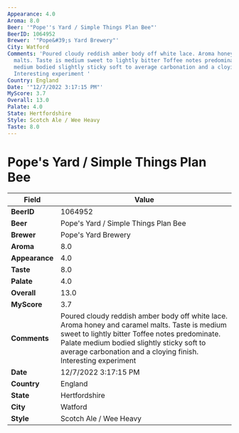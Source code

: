 ```yaml
---
Appearance: 4.0
Aroma: 8.0
Beer: '"Pope''s Yard / Simple Things Plan Bee"'
BeerID: 1064952
Brewer: '"Pope&#39;s Yard Brewery"'
City: Watford
Comments: 'Poured cloudy reddish amber body off white lace. Aroma honey and caramel
  malts. Taste is medium sweet to lightly bitter Toffee notes predominate. Palate
  medium bodied slightly sticky soft to average carbonation and a cloying finish.
  Interesting experiment '
Country: England
Date: '"12/7/2022 3:17:15 PM"'
MyScore: 3.7
Overall: 13.0
Palate: 4.0
State: Hertfordshire
Style: Scotch Ale / Wee Heavy
Taste: 8.0
---
```


# Pope's Yard / Simple Things Plan Bee

| Field         | Value |
|---------------|-------|
| **BeerID** | 1064952 |
| **Beer** | Pope's Yard / Simple Things Plan Bee |
| **Brewer** | Pope&#39;s Yard Brewery |
| **Aroma** | 8.0 |
| **Appearance** | 4.0 |
| **Taste** | 8.0 |
| **Palate** | 4.0 |
| **Overall** | 13.0 |
| **MyScore** | 3.7 |
| **Comments** | Poured cloudy reddish amber body off white lace. Aroma honey and caramel malts. Taste is medium sweet to lightly bitter Toffee notes predominate. Palate medium bodied slightly sticky soft to average carbonation and a cloying finish. Interesting experiment  |
| **Date** | 12/7/2022 3:17:15 PM |
| **Country** | England |
| **State** | Hertfordshire |
| **City** | Watford |
| **Style** | Scotch Ale / Wee Heavy |
